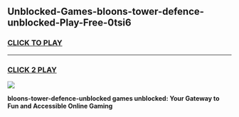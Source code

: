 
## Unblocked-Games-bloons-tower-defence-unblocked-Play-Free-0tsi6
<h3>
<a href="https://premium76.site?title=bloons-tower-defence-unblocked&ref=23A">CLICK TO PLAY</a></h3>
<hr>

<h3>
<a href="https://premium76.site?title=bloons-tower-defence-unblocked&ref=23A">CLICK 2 PLAY</a>
  
</h3>

<a href="https://premium76.site?title=bloons-tower-defence-unblocked&ref=23A"><img src="https://clearcache.store/games.png"></a>


**bloons-tower-defence-unblocked games unblocked: Your Gateway to Fun and Accessible Online Gaming**
